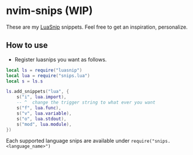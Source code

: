 # nvim-snips (WIP)

These are my [LuaSnip](https://github.com/L3MON4D3/LuaSnip) snippets. Feel free
to get an inspiration, personalize.

## How to use

* Register luasnips you want as follows.

```lua
local ls = require("luasnip")
local lua = require("snips.lua")
local s = ls.s

ls.add_snippets("lua", {
    s("i", lua.import),
    -- ^  change the trigger string to what ever you want
    s("f", lua.func),
    s("v", lua.variable),
    s("o", lua.stdout),
    s("mod", lua.module),
})
```

Each supported language snips are available under `require("snips.<language_name>")`

